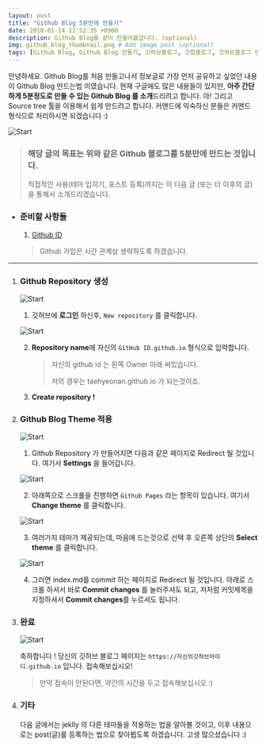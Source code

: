 ```yaml
---
layout: post
title: "Github Blog 5분만에 만들기"
date: 2018-01-14 12:52:35 +0900
description: Github Blog를 같이 만들어볼겁니다. (optional)
img: github_blog_thumbnail.png # Add image post (optional)
tags: [Github Blog, Github Blog 만들기, 깃허브블로그, 깃헙블로그, 깃허브블로그 만들기] # add tag
---
```


안녕하세요. Github Blog를 처음 만들고나서 정보글로 가장 먼저 공유하고 싶었던 내용이 Github Blog 만드는법 이였습니다. 현재 구글에도 많은 내용들이 있지만, **아주 간단하게 5분정도로 만들 수 있는 Github Blog 를 소개**드리려고 합니다. 아! 그리고 Source tree 툴을 이용해서 쉽게 만드려고 합니다. 커맨드에 익숙하신 분들은 커맨드 형식으로 처리하시면 되겠습니다 :)

![Start]({{site.baseurl}}/assets/img/github_blog.png)

> ### 해당 글의 목표는 위와 같은 Github 블로그를 5분만에 만드는 것입니다.
>
> 직접적인 사용(테마 입히기, 포스트 등록)까지는 이 다음 글 (또는 더 이후의 글) 을 통해서 소개드리겠습니다.



- ### 준비할 사항들

  1. [Github ID](https://github.com/)

  > Github 가입은 시간 관계상 생략하도록 하겠습니다.

***

1. ### Github Repository 생성

   ![Start]({{site.baseurl}}/assets/img/github_blog_1.png)

   1. 깃허브에 **로그인** 하신후, `New repository` 를 클릭합니다.

   ![Start]({{site.baseurl}}/assets/img/github_blog_2.png)

   2. **Repository name**에 자신의 `GitHub ID.github.io` 형식으로 입력합니다.

      > 자신의 github id 는 왼쪽 Owner 아래 써있습니다.
      >
      > 저의 경우는 taehyeonan.github.io 가 되는것이죠.

   3. **Create repository !**

2. ### Github Blog Theme 적용

   ![Start]({{site.baseurl}}/assets/img/github_blog_3.png)

   1. Github Repository 가 만들어지면 다음과 같은 페이지로 Redirect 될 것입니다. 여기서 **Settings** 을 들어갑니다.

   ![Start]({{site.baseurl}}/assets/img/github_blog_4.png)

   2. 아래쪽으로 스크롤을 진행하면 `Github Pages` 라는 항목이 있습니다. 여기서 **Change theme** 를 클릭합니다.

   ![Start]({{site.baseurl}}/assets/img/github_blog_5.png)

   3. 여러가지 테마가 제공되는데, 마음에 드는것으로 선택 후 오른쪽 상단의 **Select theme** 를 클릭합니다.

   ![Start]({{site.baseurl}}/assets/img/github_blog_6.png)

   4. 그러면 index.md를 commit 하는 페이지로 Redirect 될 것입니다. 아래로 스크롤 하셔서 바로 **Commit changes** 를 눌러주셔도 되고, 저처럼 커밋제목을 지정하셔서 **Commit changes**를 누르셔도 됩니다.

3. ### 완료

   ![Start]({{site.baseurl}}/assets/img/github_blog.png)

   축하합니다 ! 당신의 깃허브 블로그 페이지는 `https://자신의깃허브아이디.github.io` 입니다. 접속해보십시오!

   > 만약 접속이 안된다면, 약간의 시간을 두고 접속해보십시오 :)



4. ### 기타

   다음 글에서는 jeklly 의 다른 테마들을 적용하는 법을 알아볼 것이고, 이후 내용으로는 post(글)를 등록하는 법으로 찾아뵙도록 하겠습니다. 고생 많으셨습니다 :)